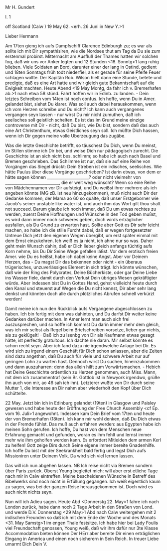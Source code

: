 Mr H. Gundert

I. <Epistel nach America.>1

 off Scotland <in body> (Calw <in Gedanken>) 19 May 62.
 <erh. 26 Juni in New Y.>1

Lieber Hermann

Am 17ten <Samstg> gieng ich aufs Dampfschiff Clarence Edinburgh zu; es war als sollte ich mit Dir sympathisiren, wie die Nordsee thut am Tag da Du sie zum erstenmal probirst. Mitternacht am Ausfluß der Thames hatten wir solchen fog, daß wir uns vor Anker legten und 12 Stunden <18. Sonntg>1 lang ruhig blieben. Viele Soldaten an Bord, darunter einer der lang in Ostind. gedient und 18ten Sonntags früh todt niederfiel, als er gerade für seine Pfeife Feuer schlagen wollte. Der Kapitän Rob. Wilson hielt dann eine Stunde, betete und predigte, daß es eine Art hatte und wir gleich gute Bekanntschaft auf die Ewigkeit machten. Heute Abend <19 May Montg, da fahr ich v. Bremerhafen ab.>1 nach etwa 58 stünd. Fahrt hoffen wir in Edinb. zu landen. - Dein letztes Schreiben vom 14ten ist noch confus. Ich hoffe, wenn Du in Amer. gelandet bist, siehst Du klarer. Was soll auch dabei herauskommen, wenn ich vom Herzen schreibe und Du nicht? Ich kann auch vergangenes vergangen seyn lassen - nur wirst Du mir nicht zumuthen, daß ich seelisches soll geistlich schelten. Es ist das im Grund meine einzige controverse mit Dir - nicht, daß Du bist, wie Du bist, sondern daß das auch eine Art Christenthum, etwas Geistliches seyn soll. Ich müßte Dich hassen, wenn ich Dir gegen meine volle Uberzeugung das zugäbe.

Was die letzte Geschichte betrifft, so täuschest Du Dich, wenn Du meinst, im Stillen stimme ich Dir bei, und weise Dich nur pädagogisch zurecht. Die Geschichte ist an sich nicht bes. schlimm; so habe ich auch nach Basel und Bremen geschrieben. Das Schlimme ist nur, daß sie auf eine Reihe von Vorgängen das Siegel drückt: Dein Streben ist ein irdisches, seelisches. Wie hätte Paulus über diese Vorgänge geschrieben? Ist darin etwas, von dem er hätte sagen können _____________________? oder nicht vielmehr von ___________________________, die er weit weg wünscht? Wenn so eine Reihe von Mädchennamen vor Dir aufsteigt, und Du weißst ihrer mehrere als ich angeben könnte (MG zB. ist neu hinzugekommen), muß nicht auch Dir der Gedanke kommen, der Mama ao 60 so quälte, daß unser Erstgeborner wie Jacob's seiner unstable like water ist, und auch ihm das Wort gilt thou shalt not succeed. Darum glaube ich noch immer, daß Du um etwas rechtes zu werden, zuerst Deine Hoffnungen und Wünsche in den Tod geben mußst, es wird dann immer noch schweres geben, doch wirds erträglicher ausfallen, als Du Grund zu erwarten hast. Sollte aber Gott es Dir sehr leicht machen, so habe ich die stille Furcht dabei, daß er wegen fortgesetzter Untreue Dich jetzt den eigenen Wegen übergibt, um erst später einmal mit dem Ernst einzukehren. Ich weiß es ja nicht, ich ahne nur so was. Daher geht mein Wunsch dahin, daß er Dich lieber gleich anfangs tüchtig aufs Korn nehme, bis Du Dir Seine Wege gefallen läßst. Vor dem erotisch freien Amer. wie Du es heißst, habe ich dabei keine Angst. Aber vor Deinem Herzen, das - Du magst Dir das bekennen oder nicht - ein überaus trügerisches, unzuverlässiges Element in sich trägt. Ich könnte wünschen, daß wie der Ring des Polycrates, Deine Bücherkiste, oder gar Deine Liebe ins Wasser fiele, damit durch den Verlust Dein übriges Wesen gekräftigter würde. Aber indessen bist Du in Gottes Hand, gehst vielleicht heute durch den Kanal und steuerst auf Wegen die Du nicht kennst, Dir aber sehr lang denkst und könnten doch alle durch plötzliches Abrufen schnell verkürzt werden!

Damit meine ich nun den Rückblick aufs Vergangene abgeschlossen zu haben. Ich bin fertig mit dem was dahinten, und Du darfst Dir weiter keine Gedanken darüber machen. In Amer lernt man auch sich frei auszusprechen, und so hoffe ich kommst Du darin immer mehr dem gleich, was ich mir selbst als Regel beim Briefschreiben vorsetze, lieber gar nichts, als zu geklügelt! - Daß ich zu Isenbg von Dir als Kaufmann etwas gesagt hätte, ist perfectly gratuitous. Ich dachte nie daran. Mir selbst könnte es schon recht seyn. Aber ich fand dazu nie irgendwelche Anlage bei Dir. Es wird sich zu irgend einem Geschäft für Dich schon anlassen, aber die Zeiten sind dazu angethan, daß Du auch für viele und schwere Arbeit nur auf geringen Lohn zu warten hast. Dennoch wirst Du suchen, hineinzukommen und dann auszuharren: denn das allein hilft zum Vorwärtsmachen. - Hebich hat Deine Geschichte ordentlich zu Herzen genommen, auch Miss. Mann, mit dem ich zusammentraf (sein Br. Gottlob ist in Newyork irgendwo, grüße ihn auch von mir, ao 46 sah ich ihn). Letzterer wußte von Dir durch seine Mutter <Frau Pf. Mann von Hedelfingen und Gaisburg>1, die Interesse an Dir nahm aber wiederholt den Kopf über Dich schüttelte.

22 May. Jetzt bin ich in Edinburg gelandet (19ten) in Glasgow und Paisley gewesen und habe heute der Eröffnung der Free Church Assembly <cf Ep. vom 16. Juli>1 angewohnt. Indessen kam Dein Brief vom 17ten und heute der von Bremerhafen (18ten). Ich kann mir wohl denken, daß Du Dich etwas in der Fremde fühlst. Das muß auch erfahren werden: aus Egypten habe ich meinen Sohn gerufen. Ich hoffe, Du hast von dem Menschen neue Erfahrung gemacht und gefunden, woran es ihm fehlt und lernst immer mehr wie ihm geholfen werden kann. Es erfordert Mitleiden dem armen Kerl zu helfen! Gott zeige Dirs durch Seine eigene immer bereite Gnadenhilfe. Ich hoffe Du bist mit der Seekrankheit bald fertig und legst Dich aufs Missioniren unter Deinem Volk. Da wird sich viel lernen lassen.

Das will ich nun abgehen lassen. NB Ich reise nicht via Bremen sondern über Paris zurück. Oberst Young begleitet mich: will aber erst etliche Tage nach mir in Calw eintreffen. Meine bescheidenen Wünsche in Betreff des Bibelwerks sind noch nicht in Erfüllung gegangen. Ich weiß eigentlich kaum zu sagen, was bei der ganzen Reise herausgekommen ist. Doch wird es auch nicht nichts seyn.

Nun will ich Adieu sagen. Heute Abd <Donnerstg 22. May>1 fahre ich nach London zurück, habe dann noch 2 Tage Arbeit in den Straßen von Lond. und werde D.V. Donnerstag <29 May>1 Abd nach Calw weitergehen mit 2 indischen Freunden so daß ich mit dem Ende der Woche und des Monats <31. May Samstg>1 im engen Thale festsitze. Ich habe hier bei Lady Foulis viel Freundschaft genossen, Young weiß, daß wir ihm dafür nur 3te Klasse Accommodation bieten können Der HErr aber bereite Dir einen erträglichen Eingang in America und einen noch sicherern in Sein Reich. In treuer Liebe umarmt Dich  Dein V.
